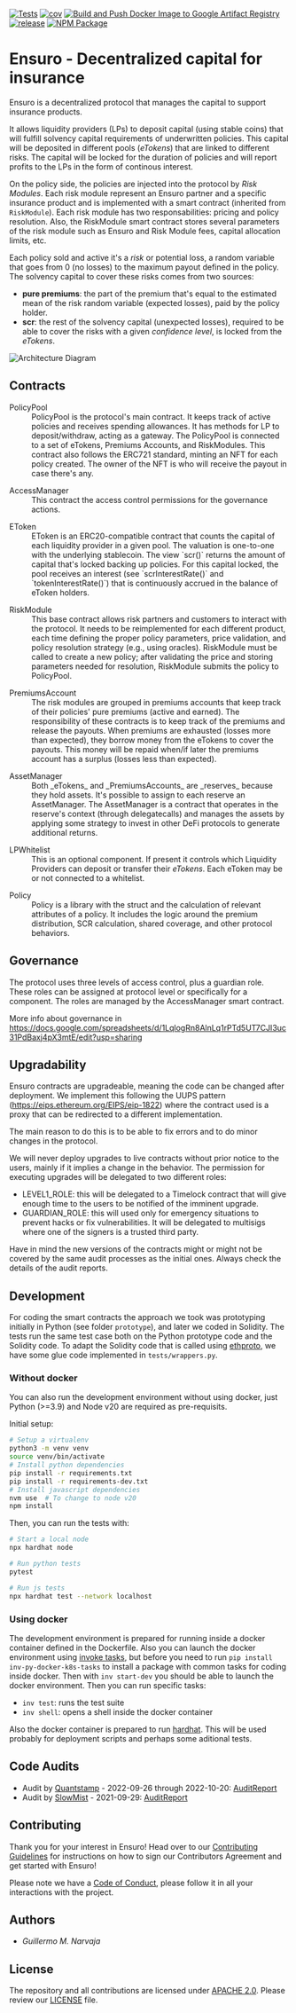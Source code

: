 [![Tests](https://github.com/ensuro/ensuro/actions/workflows/tests.yaml/badge.svg)](https://github.com/ensuro/ensuro/actions/workflows/tests.yaml)
[![cov](https://github.com/ensuro/ensuro/raw/main/badges/coverage.svg)](https://github.com/ensuro/ensuro/actions/workflows/tests.yaml)
[![Build and Push Docker Image to Google Artifact Registry](https://github.com/ensuro/ensuro/actions/workflows/build-base-image.yaml/badge.svg)](https://github.com/ensuro/ensuro/actions/workflows/build-base-image.yaml)
[![release](https://badgen.net/github/release/ensuro/ensuro)](https://github.com/ensuro/ensuro/releases)
[![NPM Package](https://github.com/ensuro/ensuro/actions/workflows/npm.yaml/badge.svg)](https://www.npmjs.com/package/@ensuro/core)

# Ensuro - Decentralized capital for insurance

Ensuro is a decentralized protocol that manages the capital to support insurance products.

It allows liquidity providers (LPs) to deposit capital (using stable coins) that will fulfill solvency capital requirements of underwritten policies. This capital will be deposited in different pools (_eTokens_) that are linked to different risks. The capital will be locked for the duration of policies and will report profits to the LPs in the form of continous interest.

On the policy side, the policies are injected into the protocol by _Risk Modules_. Each risk module represent an Ensuro partner and a specific insurance product and is implemented with a smart contract (inherited from `RiskModule`). Each risk module has two responsabilities: pricing and policy resolution. Also, the RiskModule smart contract stores several parameters of the risk module such as Ensuro and Risk Module fees, capital allocation limits, etc.

Each policy sold and active it's a _risk_ or potential loss, a random variable that goes from 0 (no losses) to the maximum payout defined in the policy. The solvency capital to cover these risks comes from two sources:

- **pure premiums**: the part of the premium that's equal to the estimated mean of the risk random variable (expected losses), paid by the policy holder.
- **scr**: the rest of the solvency capital (unexpected losses), required to be able to cover the risks with a given _confidence level_, is locked from the _eTokens_.

![Architecture Diagram](Architecture.png "Architecture Diagram")

## Contracts

<dl>
<dt>PolicyPool</dt>
<dd>
PolicyPool is the protocol's main contract. It keeps track of active policies and receives spending allowances. It has methods for LP to deposit/withdraw, acting as a gateway. The PolicyPool is connected to a set of eTokens, Premiums Accounts, and RiskModules.
This contract also follows the ERC721 standard, minting an NFT for each policy created. The owner of the NFT is who will receive the payout in case there's any.
</dd>
</dl>

<dl>
<dt>AccessManager</dt>
<dd>This contract the access control permissions for the governance actions.</dd>
</dl>

<dl>
<dt>EToken</dt>
<dd>EToken is an ERC20-compatible contract that counts the capital of each liquidity provider in a given pool. The valuation is one-to-one with the underlying stablecoin. The view `scr()` returns the amount of capital that's locked backing up policies. For this capital locked, the pool receives an interest (see `scrInterestRate()` and `tokenInterestRate()`) that is continuously accrued in the balance of eToken holders.</dd>
</dl>

<dl>
<dt>RiskModule</dt>
<dd>This base contract allows risk partners and customers to interact with the protocol. It needs to be reimplemented for each different product, each time defining the proper policy parameters, price validation, and policy resolution strategy (e.g., using oracles). RiskModule must be called to create a new policy; after validating the price and storing parameters needed for resolution, RiskModule submits the policy to PolicyPool.</dd>
</dl>

<dl>
<dt>PremiumsAccount</dt>
<dd>The risk modules are grouped in premiums accounts that keep track of their policies' pure premiums (active and earned). The responsibility of these contracts is to keep track of the premiums and release the payouts. When premiums are exhausted (losses more than expected), they borrow money from the eTokens to cover the payouts. This money will be repaid when/if later the premiums account has a surplus (losses less than expected).</dd>
</dl>

<dl>
<dt>AssetManager</dt>
<dd>Both _eTokens_ and _PremiumsAccounts_ are _reserves_ because they hold assets. It's possible to assign to each reserve an AssetManager. The AssetManager is a contract that operates in the reserve's context (through delegatecalls) and manages the assets by applying some strategy to invest in other DeFi protocols to generate additional returns.</dd>
</dl>

<dl>
<dt>LPWhitelist</dt>
<dd>This is an optional component. If present it controls which Liquidity Providers can deposit or transfer their <i>eTokens</i>. Each eToken may be or not connected to a whitelist.</dd>
</dl>

<dl>
<dt>Policy</dt>
<dd>Policy is a library with the struct and the calculation of relevant attributes of a policy. It includes the logic around the premium distribution, SCR calculation, shared coverage, and other protocol behaviors.</dd>
</dl>

## Governance

The protocol uses three levels of access control, plus a guardian role. These roles can be assigned at protocol level or specifically for a component. The roles are managed by the AccessManager smart contract.

More info about governance in https://docs.google.com/spreadsheets/d/1LqlogRn8AlnLq1rPTd5UT7CJI3uc31PdBaxj4pX3mtE/edit?usp=sharing

## Upgradability

Ensuro contracts are upgradeable, meaning the code can be changed after deployment. We implement this following the UUPS pattern (https://eips.ethereum.org/EIPS/eip-1822) where the contract used is a proxy that can be redirected to a different implementation.

The main reason to do this is to be able to fix errors and to do minor changes in the protocol.

We will never deploy upgrades to live contracts without prior notice to the users, mainly if it implies a change in the behavior. The permission for executing upgrades will be delegated to two different roles:

- LEVEL1_ROLE: this will be delegated to a Timelock contract that will give enough time to the users to be notified of the imminent upgrade.
- GUARDIAN_ROLE: this will used only for emergency situations to prevent hacks or fix vulnerabilities. It will be delegated to multisigs where one of the signers is a trusted third party.

Have in mind the new versions of the contracts might or might not be covered by the same audit processes as the initial ones. Always check the details of the audit reports.

## Development

For coding the smart contracts the approach we took was prototyping initially in Python (see folder `prototype`), and later we coded in Solidity. The tests run the same test case both on the Python prototype code and the Solidity code. To adapt the Solidity code that is called using [ethproto](https://github.com/gnarvaja/eth-prototype), we have some glue code implemented in `tests/wrappers.py`.

### Without docker

You can also run the development environment without using docker, just Python (>=3.9) and Node v20 are required as pre-requisits.

Initial setup:

```bash
# Setup a virtualenv
python3 -m venv venv
source venv/bin/activate
# Install python dependencies
pip install -r requirements.txt
pip install -r requirements-dev.txt
# Install javascript dependencies
nvm use  # To change to node v20
npm install
```

Then, you can run the tests with:

```bash
# Start a local node
npx hardhat node

# Run python tests
pytest

# Run js tests
npx hardhat test --network localhost
```

### Using docker

The development environment is prepared for running inside a docker container defined in the Dockerfile. Also you can launch the docker environment using [invoke tasks](http://www.pyinvoke.org/), but before you need to run `pip install inv-py-docker-k8s-tasks` to install a package with common tasks for coding inside docker. Then with `inv start-dev` you should be able to launch the docker environment. Then you can run specific tasks:

- `inv test`: runs the test suite
- `inv shell`: opens a shell inside the docker container

Also the docker container is prepared to run [hardhat](https://hardhat.org/). This will be used probably for deployment scripts and perhaps some aditional tests.

## Code Audits

- Audit by [Quantstamp](https://quantstamp.com/) - 2022-09-26 through 2022-10-20: [AuditReport](audits/Quantstamp-Ensuro-Final-Report-2022-11-09.pdf)
- Audit by [SlowMist](https://www.slowmist.com) - 2021-09-29: [AuditReport](audits/SlowMistAuditReport-Ensuro-2021-09-29.pdf)

## Contributing

Thank you for your interest in Ensuro! Head over to our [Contributing Guidelines](CONTRIBUTING.md) for instructions on how to sign our Contributors Agreement and get started with
Ensuro!

Please note we have a [Code of Conduct](CODE_OF_CONDUCT.md), please follow it in all your interactions with the project.

## Authors

- _Guillermo M. Narvaja_

## License

The repository and all contributions are licensed under
[APACHE 2.0](https://www.apache.org/licenses/LICENSE-2.0). Please review our [LICENSE](LICENSE) file.
